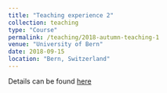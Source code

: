 ```yaml
---
title: "Teaching experience 2"
collection: teaching
type: "Course"
permalink: /teaching/2018-autumn-teaching-1
venue: "University of Bern"
date: 2018-09-15
location: "Bern, Switzerland"
---
```



Details can be found [here](http://scg.unibe.ch/teaching/sma)